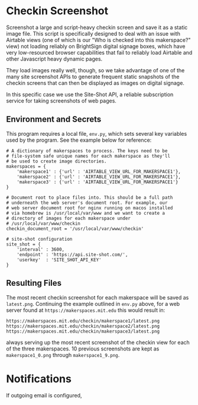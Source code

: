 # Checkin Screenshot

Screenshot a large and script-heavy checkin screen and save it as a static image file. This script is specifically designed to deal with an issue with Airtable views (one of which is our "Who is checked into this makerspace?" view) not loading reliably on BrightSign digital signage boxes, which have very low-resourced browser capabilities that fail to reliably load Airtable and other Javascript heavy dynamic pages.

They load images really well, though, so we take advantage of one of the many site screenshot APIs to generate frequent static snapshots of the checkin screens that can then be displayed as images on digital signage.

In this specific case we use the Site-Shot API, a reliable subscription service for taking screenshots of web pages.

## Environment and Secrets

This program requires a local file, `env.py`, which sets several key variables used by the program. See the example below for reference:

```
# A dictionary of makerspaces to process. The keys need to be
# file-system safe unique names for each makerspace as they'll
# be used to create image directories.
makerspaces = {
    'makerspace1' : {'url' : 'AIRTABLE_VIEW_URL_FOR_MAKERSPACE1'},
    'makerspace2' : {'url' : 'AIRTABLE_VIEW_URL_FOR_MAKERSPACE1'},
    'makerspace3' : {'url' : 'AIRTABLE_VIEW_URL_FOR_MAKERSPACE1'}
}

# Document root to place files into. This should be a full path
# underneath the web server's document root. For example, our
# web server document root for nginx running on macos installed
# via homebrew is /usr/local/var/www and we want to create a
# directory of images for each makerspace under
# /usr/local/var/www/checkin
checkin_document_root = '/usr/local/var/www/checkin'

# site-shot configuration
site_shot = {
    'interval' : 3600,
    'endpoint' : 'https://api.site-shot.com/',
    'userkey'  : 'SITE_SHOT_API_KEY'
}
```

## Resulting Files

The most recent checkin screenshot for each makerspace will be saved as `latest.png`. Continuing the example outlined in `env.py` above, for a web server found at `https://makerspaces.mit.edu` this would result in:

```
https://makerspaces.mit.edu/checkin/makerspace1/latest.png
https://makerspaces.mit.edu/checkin/makerspace2/latest.png
https://makerspaces.mit.edu/checkin/makerspace3/latest.png
```

always serving up the most recent screenshot of the checkin view for each of the three makerspaces. 10 previous screenshots are kept as `makerspace1_0.png` through `makerspace1_9.png`.

# Notifications

If outgoing email is configured, 
